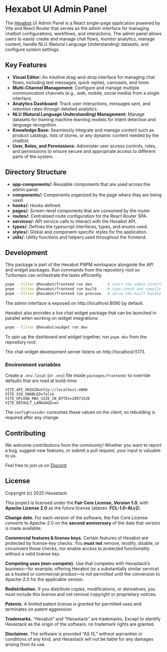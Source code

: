 # Hexabot UI Admin Panel

The [Hexabot](https://hexabot.ai/) UI Admin Panel is a React single-page application powered by Vite and React Router that serves as the admin interface for managing chatbot configurations, workflows, and interactions. The admin panel allows users to easily create and manage chat flows, monitor analytics, manage content, handle NLU (Natural Language Understanding) datasets, and configure system settings.


## Key Features
- **Visual Editor:** An intuitive drag-and-drop interface for managing chat flows, including text messages, quick replies, carousels, and more.
- **Multi-Channel Management:** Configure and manage multiple communication channels (e.g., web, mobile, social media) from a single interface.
- **Analytics Dashboard:** Track user interactions, messages sent, and retention rates through detailed analytics.
- **NLU (Natural Language Understanding) Management:** Manage datasets for training machine learning models for intent detection and language recognition.
- **Knowledge Base:** Seamlessly integrate and manage content such as product catalogs, lists of stores, or any dynamic content needed by the chatbot.
- **User, Roles, and Permissions:** Administer user access controls, roles, and permissions to ensure secure and appropriate access to different parts of the system.

## Directory Structure
- **app-components/:** Reusable components that are used across the admin panel.
- **components/:** Components organized by the page where they are being used.
- **hooks/:** Hooks defined.
- **pages/:** Screen-level components that are consumed by the router.
- **routes/:** Centralised route configuration for the React Router SPA.
- **services/:** API service calls to interact with the Hexabot API.
- **types/:** Defines the typescript interfaces, types, and enums used.
- **styles/:** Global and component-specific styles for the application.
- **utils/:** Utility functions and helpers used throughout the frontend.

## Development

This package is part of the Hexabot PNPM workspace alongside the API and widget packages. Run commands from the repository root so Turborepo can orchestrate the tasks efficiently.

```bash
pnpm --filter @hexabot/frontend run dev       # start the admin interface with Vite
pnpm --filter @hexabot/frontend run build     # type-check and compile production assets
pnpm --filter @hexabot/frontend run preview   # serve the built bundle locally
```

The admin interface is exposed on http://localhost:8080 by default.

Hexabot also provides a live chat widget package that can be launched in parallel when working on widget integrations:

```bash
pnpm --filter @hexabot/widget run dev
```

To spin up the dashboard and widget together, run `pnpm dev` from the repository root.

The chat widget development server listens on http://localhost:5173.

### Environment variables

Create a `.env.local` (or `.env`) file inside `packages/frontend/` to override defaults that are read at build-time:

```
VITE_API_ORIGIN=http://localhost:4000
VITE_SSO_ENABLED=false
VITE_UPLOAD_MAX_SIZE_IN_BYTES=20971520
VITE_DEFAULT_LANGUAGE=en
```

The `ConfigProvider` consumes these values on the client, so rebuilding is required after any change.

## Contributing 
We welcome contributions from the community! Whether you want to report a bug, suggest new features, or submit a pull request, your input is valuable to us.

Feel free to join us on [Discord](https://discord.gg/rNb9t2MFkG)


## License

Copyright (c) 2025 Hexastack.

This project is licensed under the **Fair Core License, Version 1.0**, with **Apache License 2.0** as the future license (abbrev. **FCL-1.0-ALv2**).

**Change date.** For each version of the software, the Fair Core License converts to Apache-2.0 on the **second anniversary** of the date that version is made available.

**Commercial features & license keys.** Certain features of Hexabot are protected by license-key checks. You **must not** remove, modify, disable, or circumvent those checks, nor enable access to protected functionality without a valid license key.

**Competing uses (non-compete).** Use that competes with Hexastack’s business—for example, offering Hexabot (or a substantially similar service) as a hosted or commercial product—is not permitted until the conversion to Apache-2.0 for the applicable version.

**Redistribution.** If you distribute copies, modifications, or derivatives, you must include this license and not remove copyright or proprietary notices.

**Patents.** A limited patent license is granted for permitted uses and terminates on patent aggression.

**Trademarks.** “Hexabot” and “Hexastack” are trademarks. Except to identify Hexastack as the origin of the software, no trademark rights are granted.

**Disclaimer.** The software is provided “AS IS,” without warranties or conditions of any kind, and Hexastack will not be liable for any damages arising from its use.
